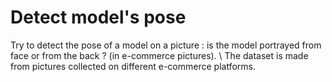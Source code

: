 # Detect model's pose

Try to detect the pose of a model on a picture : is the model portrayed from face or from the back ? (in e-commerce pictures). \\
The dataset is made from pictures collected on different e-commerce platforms.
